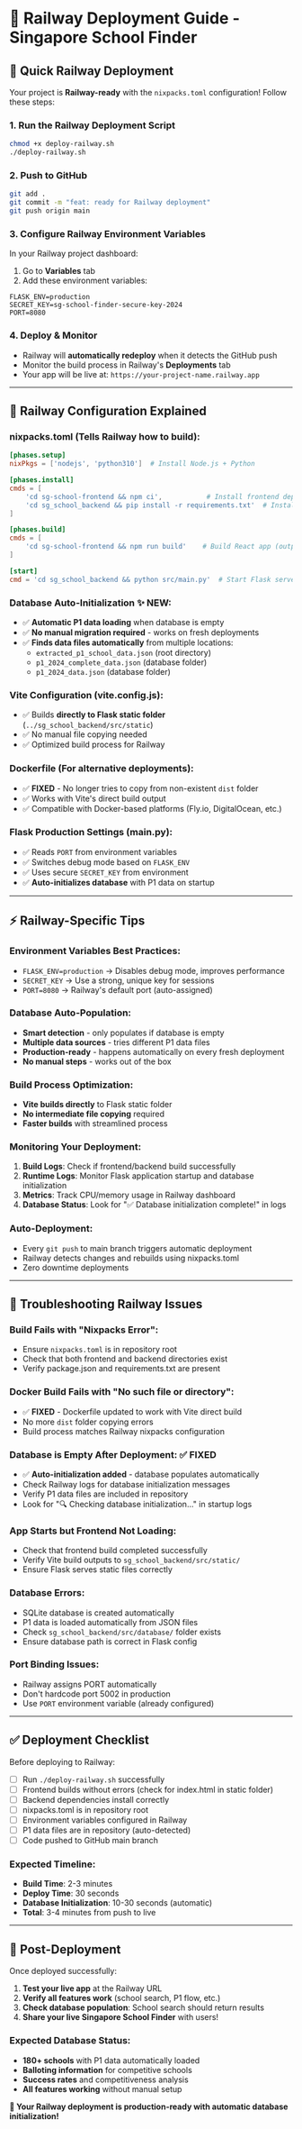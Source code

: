 # 🚂 Railway Deployment Guide - Singapore School Finder

## 🎯 **Quick Railway Deployment**

Your project is **Railway-ready** with the `nixpacks.toml` configuration! Follow these steps:

### 1. **Run the Railway Deployment Script**
```bash
chmod +x deploy-railway.sh
./deploy-railway.sh
```

### 2. **Push to GitHub**
```bash
git add .
git commit -m "feat: ready for Railway deployment"
git push origin main
```

### 3. **Configure Railway Environment Variables**

In your Railway project dashboard:
1. Go to **Variables** tab
2. Add these environment variables:

```env
FLASK_ENV=production
SECRET_KEY=sg-school-finder-secure-key-2024
PORT=8080
```

### 4. **Deploy & Monitor**
- Railway will **automatically redeploy** when it detects the GitHub push
- Monitor the build process in Railway's **Deployments** tab
- Your app will be live at: `https://your-project-name.railway.app`

---

## 🔧 **Railway Configuration Explained**

### **nixpacks.toml** (Tells Railway how to build):
```toml
[phases.setup]
nixPkgs = ['nodejs', 'python310']  # Install Node.js + Python

[phases.install]
cmds = [
    'cd sg-school-frontend && npm ci',           # Install frontend deps
    'cd sg_school_backend && pip install -r requirements.txt'  # Install backend deps
]

[phases.build]
cmds = [
    'cd sg-school-frontend && npm run build'    # Build React app (outputs directly to Flask static)
]

[start]
cmd = 'cd sg_school_backend && python src/main.py'  # Start Flask server
```

### **Database Auto-Initialization** ✨ **NEW**:
- ✅ **Automatic P1 data loading** when database is empty
- ✅ **No manual migration required** - works on fresh deployments
- ✅ **Finds data files automatically** from multiple locations:
  - `extracted_p1_school_data.json` (root directory)
  - `p1_2024_complete_data.json` (database folder)
  - `p1_2024_data.json` (database folder)

### **Vite Configuration** (vite.config.js):
- ✅ Builds **directly to Flask static folder** (`../sg_school_backend/src/static`)
- ✅ No manual file copying needed
- ✅ Optimized build process for Railway

### **Dockerfile** (For alternative deployments):
- ✅ **FIXED** - No longer tries to copy from non-existent `dist` folder
- ✅ Works with Vite's direct build output
- ✅ Compatible with Docker-based platforms (Fly.io, DigitalOcean, etc.)

### **Flask Production Settings** (main.py):
- ✅ Reads `PORT` from environment variables
- ✅ Switches debug mode based on `FLASK_ENV`
- ✅ Uses secure `SECRET_KEY` from environment
- ✅ **Auto-initializes database** with P1 data on startup

---

## ⚡ **Railway-Specific Tips**

### **Environment Variables Best Practices:**
- `FLASK_ENV=production` → Disables debug mode, improves performance
- `SECRET_KEY` → Use a strong, unique key for sessions
- `PORT=8080` → Railway's default port (auto-assigned)

### **Database Auto-Population:**
- **Smart detection** - only populates if database is empty
- **Multiple data sources** - tries different P1 data files
- **Production-ready** - happens automatically on every fresh deployment
- **No manual steps** - works out of the box

### **Build Process Optimization:**
- **Vite builds directly** to Flask static folder
- **No intermediate file copying** required
- **Faster builds** with streamlined process

### **Monitoring Your Deployment:**
1. **Build Logs**: Check if frontend/backend build successfully
2. **Runtime Logs**: Monitor Flask application startup and database initialization
3. **Metrics**: Track CPU/memory usage in Railway dashboard
4. **Database Status**: Look for "✅ Database initialization complete!" in logs

### **Auto-Deployment:**
- Every `git push` to main branch triggers automatic deployment
- Railway detects changes and rebuilds using nixpacks.toml
- Zero downtime deployments

---

## 🚨 **Troubleshooting Railway Issues**

### **Build Fails with "Nixpacks Error":**
- Ensure `nixpacks.toml` is in repository root
- Check that both frontend and backend directories exist
- Verify package.json and requirements.txt are present

### **Docker Build Fails with "No such file or directory":**
- ✅ **FIXED** - Dockerfile updated to work with Vite direct build
- No more `dist` folder copying errors
- Build process matches Railway nixpacks configuration

### **Database is Empty After Deployment:** ✅ **FIXED**
- ✅ **Auto-initialization added** - database populates automatically
- Check Railway logs for database initialization messages
- Verify P1 data files are included in repository
- Look for "🔍 Checking database initialization..." in startup logs

### **App Starts but Frontend Not Loading:**
- Check that frontend build completed successfully
- Verify Vite build outputs to `sg_school_backend/src/static/`
- Ensure Flask serves static files correctly

### **Database Errors:**
- SQLite database is created automatically
- P1 data is loaded automatically from JSON files
- Check `sg_school_backend/src/database/` folder exists
- Ensure database path is correct in Flask config

### **Port Binding Issues:**
- Railway assigns PORT automatically
- Don't hardcode port 5002 in production
- Use `PORT` environment variable (already configured)

---

## ✅ **Deployment Checklist**

Before deploying to Railway:
- [ ] Run `./deploy-railway.sh` successfully
- [ ] Frontend builds without errors (check for index.html in static folder)
- [ ] Backend dependencies install correctly
- [ ] nixpacks.toml is in repository root
- [ ] Environment variables configured in Railway
- [ ] P1 data files are in repository (auto-detected)
- [ ] Code pushed to GitHub main branch

### **Expected Timeline:**
- **Build Time**: 2-3 minutes
- **Deploy Time**: 30 seconds
- **Database Initialization**: 10-30 seconds (automatic)
- **Total**: 3-4 minutes from push to live

---

## 🎉 **Post-Deployment**

Once deployed successfully:
1. **Test your live app** at the Railway URL
2. **Verify all features work** (school search, P1 flow, etc.)
3. **Check database population**: School search should return results
4. **Share your live Singapore School Finder** with users!

### **Expected Database Status:**
- **180+ schools** with P1 data automatically loaded
- **Balloting information** for competitive schools
- **Success rates** and competitiveness analysis
- **All features working** without manual setup

**🌟 Your Railway deployment is production-ready with automatic database initialization!** 
